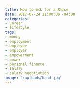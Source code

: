 ```yaml
---
title: How to Ask for a Raise
date: 2017-07-24 11:00:00 -04:00
categories:
- Career
- lifestyle
tags:
- money
- employment
- employee
- employer
- empowerment
- power
- personal finance
- salary
- salary negotiation
image: "/uploads/hand.jpg"
---
```


